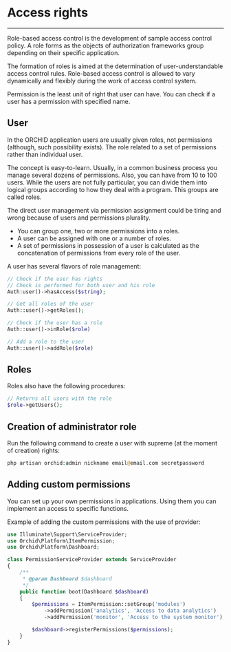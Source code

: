 # Access rights
----------
Role-based access control is the development of sample access control policy. A role forms as the objects of authorization frameworks group depending on their specific application.

The formation of roles is aimed at the determination of user-understandable access control rules.  Role-based access control is allowed to vary dynamically and flexibly during the work of access control system.

Permission is the least unit of right that user can have. You can check if a user has a permission with specified name.


## User

In the ORCHID application users are usually given roles, not permissions (although, such possibility exists). The role related to a set of permissions rather than individual user. 

The concept is easy-to-learn. Usually, in a common business process you manage several dozens of permissions. Also, you can have from 10 to 100 users. While the users are not fully particular, you can divide them into logical groups according to how they deal with a program. This groups are called roles.

The direct user management via permission assignment could be tiring and wrong because of users and permissions plurality.


- You can group one, two or more permissions into a roles.
- A user can be assigned with one or a number of roles.
- A set of permissions in possession of a user is calculated as the concatenation of permissions from every role of the user.


A user has several flavors of role management:

```php
// Check if the user has rights
// Check is performed for both user and his role
Auth:user()->hasAccess($string);

// Get all roles of the user
Auth::user()->getRoles();

// Check if the user has a role
Auth::user()->inRole($role)

// Add a role to the user
Auth::user()->addRole($role)
```

## Roles

Roles also have the following procedures:

```php
// Returns all users with the role
$role->getUsers();
```


## Creation of administrator role

Run the following command to create a user with supreme (at the moment of creation) rights:


```php
php artisan orchid:admin nickname email@email.com secretpassword
```


## Adding custom permissions


You can set up your own permissions in applications. 
Using them you can implement an access to specific functions.

Example of adding the custom permissions with the use of provider:

```php
use Illuminate\Support\ServiceProvider;
use Orchid\Platform\ItemPermission;
use Orchid\Platform\Dashboard;

class PermissionServiceProvider extends ServiceProvider
{
    /**
     * @param Dashboard $dashboard
     */
    public function boot(Dashboard $dashboard)
    {
        $permissions = ItemPermission::setGroup('modules')
            ->addPermission('analytics', 'Access to data analytics')
            ->addPermission('monitor', 'Access to the system monitor');

        $dashboard->registerPermissions($permissions);
    }
}
```
